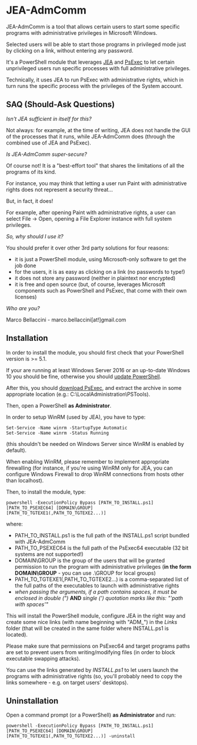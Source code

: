# JEA-AdmComm
JEA-AdmComm is a tool that allows certain users to start some specific programs with administrative privileges in Microsoft Windows.

Selected users will be able to start those programs in privileged mode just by clicking on a link, without entering any password.

It's a PowerShell module that leverages [JEA](https://docs.microsoft.com/en-us/powershell/jea/overview) and [PsExec](https://docs.microsoft.com/en-us/sysinternals/downloads/psexec) to let certain unprivileged users run specific processes with full administrative privileges.

Technically, it uses JEA to run PsExec with administrative rights, which in turn runs the specific process with the privileges of the System account.

## SAQ (Should-Ask Questions)
*Isn't JEA sufficient in itself for this?*

Not always: for example, at the time of writing, JEA does not handle the GUI of the processes that it runs, while JEA-AdmComm does (through the combined use of JEA and PsExec).

*Is JEA-AdmComm super-secure?*

Of course not! It is a "best-effort tool" that shares the limitations of all the programs of its kind.

For instance, you may think that letting a user run Paint with administrative rights does not represent a security threat...

But, in fact, it does!

For example, after opening Paint with administrative rights, a user can select File -> Open, opening a File Explorer instance with full system privileges.

*So, why should I use it?*

You should prefer it over other 3rd party solutions for four reasons:
- it is just a PowerShell module, using Microsoft-only software to get the job done
- for the users, it is as easy as clicking on a link (no passwords to type!)
- it does not store any password (neither in plaintext nor encrypted)
- it is free and open source (but, of course, leverages Microsoft components such as PowerShell and PsExec, that come with their own licenses)

*Who are you?*

Marco Bellaccini - marco.bellaccini[at!]gmail.com

## Installation
In order to install the module, you should first check that your PowerShell version is >= 5.1.

If your are running at least Windows Server 2016 or an up-to-date Windows 10 you should be fine, otherwise you should [update PowerShell](https://docs.microsoft.com/en-us/powershell/scripting/setup/installing-windows-powershell?view=powershell-6#upgrading-existing-windows-powershell).

After this, you should [download PsExec](https://docs.microsoft.com/en-us/sysinternals/downloads/psexec), and extract the archive in some appropriate location (e.g.: C:\LocalAdministration\PSTools).

Then, open a PowerShell **as Administrator**.

In order to setup WinRM (used by JEA), you have to type:

```
Set-Service -Name winrm -StartupType Automatic
Set-Service -Name winrm -Status Running
```

(this shouldn't be needed on Windows Server since WinRM is enabled by default).

When enabling WinRM, please remember to implement appropriate firewalling (for instance, if you're using WinRM only for JEA, you can configure Windows Firewall to drop WinRM connections from hosts other than localhost).

Then, to install the module, type:

```
powershell -ExecutionPolicy Bypass [PATH_TO_INSTALL.ps1] [PATH_TO_PSEXEC64] [DOMAIN\GROUP] [PATH_TO_TGTEXE1(,PATH_TO_TGTEXE2...)]
```

where:
- PATH_TO_INSTALL.ps1 is the full path of the INSTALL.ps1 script bundled with JEA-AdmComm
- PATH_TO_PSEXEC64 is the full path of the PsExec64 executable (32 bit systems are not supported!)
- DOMAIN\GROUP is the group of the users that will be granted permission to run the program with administrative privileges (**in the form DOMAIN\GROUP** - you can use .\GROUP for local groups)
- PATH_TO_TGTEXE1(,PATH_TO_TGTEXE2...) is a comma-separated list of the full paths of the executables to launch with administrative rights
- *when passing the arguments, if a path contains spaces, it must be enclosed in double (")* **AND** *single (') quotation marks like this: "'path with spaces'"*

This will install the PowerShell module, configure JEA in the right way and create some nice links (with name beginning with "ADM_") in the *Links* folder (that will be created in the same folder where INSTALL.ps1 is located).

Please make sure that permissions on PsExec64 and target programs paths are set to prevent users from writing/modifying files (in order to block executable swapping attacks).

You can use the links generated by *INSTALL.ps1* to let users launch the programs with administrative rights (so, you'll probably need to copy the links somewhere - e.g. on target users' desktops).

## Uninstallation
Open a command prompt (or a PowerShell) **as Administrator** and run:

```
powershell -ExecutionPolicy Bypass [PATH_TO_INSTALL.ps1] [PATH_TO_PSEXEC64] [DOMAIN\GROUP] [PATH_TO_TGTEXE1(,PATH_TO_TGTEXE2...)] -uninstall
```

